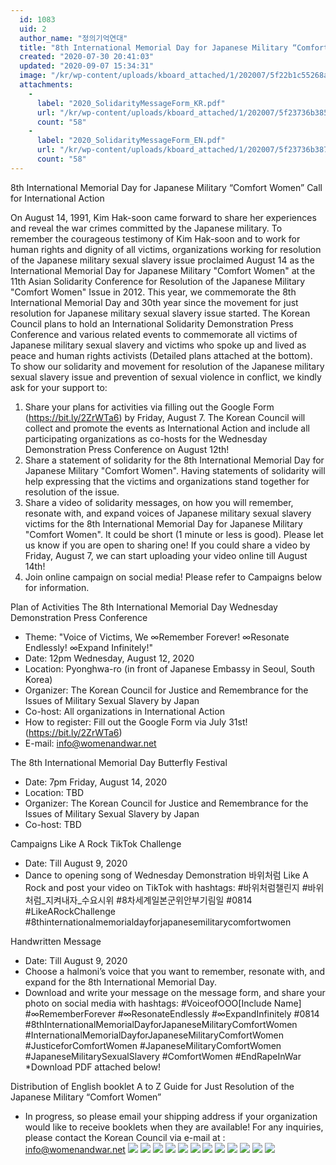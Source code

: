 ```yaml
---
  id: 1083
  uid: 2
  author_name: "정의기억연대"
  title: "8th International Memorial Day for Japanese Military “Comfort Women” Call for International Action"
  created: "2020-07-30 20:41:03"
  updated: "2020-09-07 15:34:31"
  image: "/kr/wp-content/uploads/kboard_attached/1/202007/5f22b1c55268a5004270.jpg"
  attachments: 
    - 
      label: "2020_SolidarityMessageForm_KR.pdf"
      url: "/kr/wp-content/uploads/kboard_attached/1/202007/5f23736b3851f4805116.pdf"
      count: "58"
    - 
      label: "2020_SolidarityMessageForm_EN.pdf"
      url: "/kr/wp-content/uploads/kboard_attached/1/202007/5f23736b3876b4275383.pdf"
      count: "58"
---
```

8th International Memorial Day for Japanese Military “Comfort Women” Call for International Action

On August 14, 1991, Kim Hak-soon came forward to share her experiences and reveal the war crimes committed by the Japanese military. To remember the courageous testimony of Kim Hak-soon and to work for human rights and dignity of all victims, organizations working for resolution of the Japanese military sexual slavery issue proclaimed August 14 as the International Memorial Day for Japanese Military "Comfort Women" at the 11th Asian Solidarity Conference for Resolution of the Japanese Military "Comfort Women" Issue in 2012. This year, we commemorate the 8th International Memorial Day and 30th year since the movement for just resolution for Japanese military sexual slavery issue started.
The Korean Council plans to hold an International Solidarity Demonstration Press Conference and various related events to commemorate all victims of Japanese military sexual slavery and victims who spoke up and lived as peace and human rights activists (Detailed plans attached at the bottom). To show our solidarity and movement for resolution of the Japanese military sexual slavery issue and prevention of sexual violence in conflict, we kindly ask for your support to:

1. Share your plans for activities via filling out the Google Form (https://bit.ly/2ZrWTa6) by Friday, August 7. The Korean Council will collect and promote the events as International Action and include all participating organizations as co-hosts for the Wednesday Demonstration Press Conference on August 12th!
2. Share a statement of solidarity for the 8th International Memorial Day for Japanese Military "Comfort Women". Having statements of solidarity will help expressing that the victims and organizations stand together for resolution of the issue.
3. Share a video of solidarity messages, on how you will remember, resonate with, and expand voices of Japanese military sexual slavery victims for the 8th International Memorial Day for Japanese Military "Comfort Women". It could be short (1 minute or less is good). Please let us know if you are open to sharing one! If you could share a video by Friday, August 7, we can start uploading your video online till August 14th! 
4. Join online campaign on social media! Please refer to Campaigns below for information.

Plan of Activities
The 8th International Memorial Day Wednesday Demonstration Press Conference
- Theme: "Voice of Victims, We ∞Remember Forever! ∞Resonate Endlessly! ∞Expand Infinitely!"
- Date: 12pm Wednesday, August 12, 2020
- Location: Pyonghwa-ro (in front of Japanese Embassy in Seoul, South Korea)
- Organizer: The Korean Council for Justice and Remembrance for the Issues of Military Sexual Slavery by Japan
- Co-host: All organizations in International Action 
- How to register: Fill out the Google Form via July 31st! (https://bit.ly/2ZrWTa6)
- E-mail: info@womenandwar.net

The 8th International Memorial Day Butterfly Festival
- Date: 7pm Friday, August 14, 2020
- Location: TBD
- Organizer: The Korean Council for Justice and Remembrance for the Issues of Military Sexual Slavery by Japan
- Co-host: TBD

Campaigns 
Like A Rock TikTok Challenge
- Date: Till August 9, 2020
- Dance to opening song of Wednesday Demonstration 바위처럼 Like A Rock and post your video on TikTok with hashtags: #바위처럼챌린지 #바위처럼_지켜내자_수요시위 #8차세계일본군위안부기림일 #0814 #LikeARockChallenge #8thinternationalmemorialdayforjapanesemilitarycomfortwomen

Handwritten Message
- Date: Till August 9, 2020
- Choose a halmoni’s voice that you want to remember, resonate with, and expand for the 8th International Memorial Day.
- Download and write your message on the message form, and share your photo on social media with hashtags: #VoiceofOOO\[Include Name\] #∞RememberForever #∞ResonateEndlessly #∞ExpandInfinitely #0814 #8thInternationalMemorialDayforJapaneseMilitaryComfortWomen #InternationalMemorialDayforJapaneseMilitaryComfortWomen #JusticeforComfortWomen #JapaneseMilitaryComfortWomen #JapaneseMilitarySexualSlavery #ComfortWomen #EndRapeInWar
\*Download PDF attached below!

Distribution of English booklet A to Z Guide for Just Resolution of the Japanese Military “Comfort Women” 
- In progress, so please email your shipping address if your organization would like to receive booklets when they are available!
For any inquiries, please contact the Korean Council via e-mail at : info@womenandwar.net
 ![](/kr/wp-content/uploads/kboard_attached/1/202007/5f22b1c55268a5004270.jpg) ![](/kr/wp-content/uploads/kboard_attached/1/202007/5f22b1bded5422950598.jpg) ![](/kr/wp-content/uploads/kboard_attached/1/202007/5f22b1b53610f4882579.jpg) ![](/kr/wp-content/uploads/kboard_attached/1/202007/5f22b1aabd1618329832.jpg) ![](/kr/wp-content/uploads/kboard_attached/1/202007/5f22b1a1e92a09868663.jpg) ![](/kr/wp-content/uploads/kboard_attached/1/202007/5f22b197d5c195514790.jpg) ![](/kr/wp-content/uploads/kboard_attached/1/202007/5f22b18fbd56b6385654.jpg) ![](/kr/wp-content/uploads/kboard_attached/1/202007/5f22b184ca70c2719799.jpg) ![](/kr/wp-content/uploads/kboard_attached/1/202007/5f22b17d857d74170117.jpg) ![](/kr/wp-content/uploads/kboard_attached/1/202007/5f22b174c58515931127.jpg) ![](/kr/wp-content/uploads/kboard_attached/1/202007/5f22b1696b0a37609182.jpg) ![](/kr/wp-content/uploads/kboard_attached/1/202008/5f2e398f5d5d51159816.jpg)